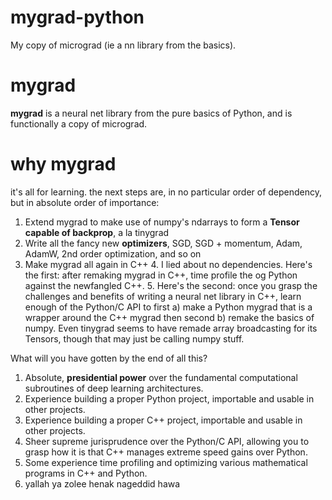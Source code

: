 # mygrad-python
My copy of micrograd (ie a nn library from the basics).
# mygrad

**mygrad** is a neural net library from the pure basics of Python, and is functionally a copy of micrograd. 

# why mygrad
it's all for learning. 
the next steps are, in no particular order of dependency, but in absolute order of importance:

 1. Extend mygrad to make use of numpy's ndarrays to form a **Tensor capable of backprop**, a la tinygrad
 2. Write all the fancy new **optimizers**, SGD, SGD + momentum, Adam, AdamW, 2nd order optimization, and so on
 3. Make mygrad all again in C++
	 4. I lied about no dependencies. Here's the first: after remaking mygrad in C++, time profile the og Python against the newfangled C++. 
	 5. Here's the second: once you grasp the challenges and benefits of writing a neural net library in C++, learn enough of the Python/C API to first a) make a Python mygrad that is a wrapper around the C++ mygrad then second b) remake the basics of numpy. Even tinygrad seems to have remade array broadcasting for its Tensors, though that may just be calling numpy stuff.

What will you have gotten by the end of all this?

 1. Absolute, **presidential power** over the fundamental computational subroutines of deep learning architectures.
 2. Experience building a proper Python project, importable and usable in other projects.
 3. Experience building a proper C++ project, importable and usable in other projects.
 4. Sheer supreme jurisprudence over the Python/C API, allowing you to grasp how it is that C++ manages extreme speed gains over Python. 
 5. Some experience time profiling and optimizing various mathematical programs in C++ and Python. 
 6. yallah ya zolee henak nageddid hawa

